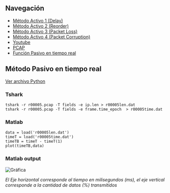 ## Navegación

- [Método Activo 1 (Delay)](https://github.com/hugojerez/telnet-client-server/blob/master/tarea4/delay.md)
- [Método Activo 2 (Reorder)](https://github.com/hugojerez/telnet-client-server/blob/master/tarea4/reorder.md)
- [Método Activo 3 (Packet Loss)](https://github.com/hugojerez/telnet-client-server/blob/master/tarea4/packetloss.md)
- [Método Activo 4 (Packet Corruption)](https://github.com/hugojerez/telnet-client-server/blob/master/tarea4/corruption.md)
- [Youtube](https://github.com/hugojerez/telnet-client-server/blob/master/tarea4/youtube.md)
- [PCAP](https://github.com/hugojerez/telnet-client-server/blob/master/tarea4/pcap/)
- [Función Pasivo en tiempo real](https://github.com/hugojerez/telnet-client-server/blob/master/tarea4/pcap/function.md)

## Método Pasivo en tiempo real

   [Ver archivo Python](https://github.com/hugojerez/telnet-client-server/blob/master/tarea4/pcap/function.py)

### Tshark 

    tshark -r r00005.pcap -T fields -e ip.len > r00005len.dat
    tshark -r r00005.pcap -T fields -e frame.time_epoch  > r00005time.dat

### Matlab


    data = load('r00005len.dat') 
    timeT = load('r00005time.dat')
    timeTB = timeT - timeT(1)
    plot(timeTB,data)

### Matlab output

![Gráfica](https://i.imgur.com/VHBhK9r.jpg)


_El Eje horizontal corresponde al tiempo en milisegundos (ms), el eje vertical corresponde a la cantidad de datos (%) transmitidos_
